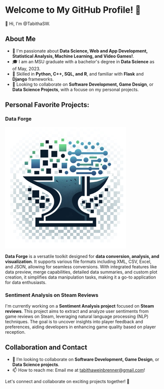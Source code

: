 # Welcome to My GitHub Profile! 🚀

👋 Hi, I'm @TabithaSW.

## About Me

- 👀 I'm passionate about **Data Science, Web and App Development, Statistical Analysis, Machine Learning, and Video Games!**.
- 🎓 I am an MSU graduate with a bachelor's degree in **Data Science** as of May, 2023.
- 🌱 Skilled in **Python, C++, SQL, and R**, and familiar with **Flask** and **Django** frameworks.
- 💞️ Looking to collaborate on **Software Development, Game Design**, or **Data Science Projects**, with a focuse on my personal projects.

## Personal Favorite Projects:

### Data Forge

![Figure 1](logo.png) 

**Data Forge** is a versatile toolkit designed for **data conversion, analysis, and visualization**. It supports various file formats including XML, CSV, Excel, and JSON, allowing for seamless conversions. With integrated features like data preview, merge capabilities, detailed data summaries, and custom plot creation, it simplifies data manipulation tasks, making it a go-to application for data enthusiasts.

### Sentiment Analysis on Steam Reviews
I'm currently working on a **Sentiment Analysis project** focused on **Steam reviews**. This project aims to extract and analyze user sentiments from game reviews on Steam, leveraging natural language processing (NLP) techniques. The goal is to uncover insights into player feedback and preferences, aiding developers in enhancing game quality based on player reception.

## Collaboration and Contact

- 💼 I’m looking to collaborate on **Software Development, Game Design**, or **Data Science projects**.
- 📫 How to reach me: Email me at tabithaweinbrenner@gmail.com!

Let's connect and collaborate on exciting projects together! 🌟
